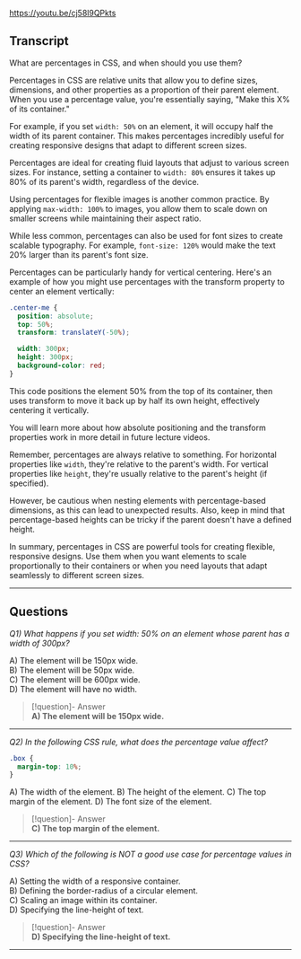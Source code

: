 https://youtu.be/cj58l9QPkts

## Transcript
What are percentages in CSS, and when should you use them?

Percentages in CSS are relative units that allow you to define sizes, dimensions, and other properties as a proportion of their parent element. When you use a percentage value, you're essentially saying, "Make this X% of its container."

For example, if you set `width: 50%` on an element, it will occupy half the width of its parent container. This makes percentages incredibly useful for creating responsive designs that adapt to different screen sizes.

Percentages are ideal for creating fluid layouts that adjust to various screen sizes. For instance, setting a container to `width: 80%` ensures it takes up 80% of its parent's width, regardless of the device.

Using percentages for flexible images is another common practice. By applying `max-width: 100%` to images, you allow them to scale down on smaller screens while maintaining their aspect ratio.

While less common, percentages can also be used for font sizes to create scalable typography. For example, `font-size: 120%` would make the text 20% larger than its parent's font size.

Percentages can be particularly handy for vertical centering. Here's an example of how you might use percentages with the transform property to center an element vertically:

```css
.center-me {
  position: absolute;
  top: 50%;
  transform: translateY(-50%);

  width: 300px;
  height: 300px;
  background-color: red;
}
```

This code positions the element 50% from the top of its container, then uses transform to move it back up by half its own height, effectively centering it vertically.

You will learn more about how absolute positioning and the transform properties work in more detail in future lecture videos.

Remember, percentages are always relative to something. For horizontal properties like `width`, they're relative to the parent's width. For vertical properties like `height`, they're usually relative to the parent's height (if specified).

However, be cautious when nesting elements with percentage-based dimensions, as this can lead to unexpected results. Also, keep in mind that percentage-based heights can be tricky if the parent doesn't have a defined height.

In summary, percentages in CSS are powerful tools for creating flexible, responsive designs. Use them when you want elements to scale proportionally to their containers or when you need layouts that adapt seamlessly to different screen sizes.

---
## Questions
*Q1) What happens if you set width: 50% on an element whose parent has a width of 300px?*

A) The element will be 150px wide.  
B) The element will be 50px wide.  
C) The element will be 600px wide.  
D) The element will have no width.  

> [!question]- Answer  
> **A) The element will be 150px wide.**  

---

*Q2) In the following CSS rule, what does the percentage value affect?*

```css
.box {
  margin-top: 10%;
}
```
A) The width of the element.
B) The height of the element.
C) The top margin of the element.
D) The font size of the element.

> [!question]- Answer  
> **C) The top margin of the element.**  

---

*Q3) Which of the following is NOT a good use case for percentage values in CSS?*

A) Setting the width of a responsive container.  
B) Defining the border-radius of a circular element.  
C) Scaling an image within its container.  
D) Specifying the line-height of text.  

> [!question]- Answer  
> **D) Specifying the line-height of text.**  

---
